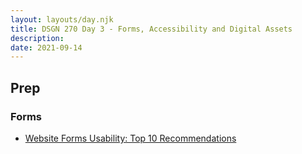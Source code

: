 ```yaml
---
layout: layouts/day.njk
title: DSGN 270 Day 3 - Forms, Accessibility and Digital Assets
description: 
date: 2021-09-14
---
```


## Prep
### Forms
- [Website Forms Usability: Top 10 Recommendations](https://www.nngroup.com/articles/web-form-design/)